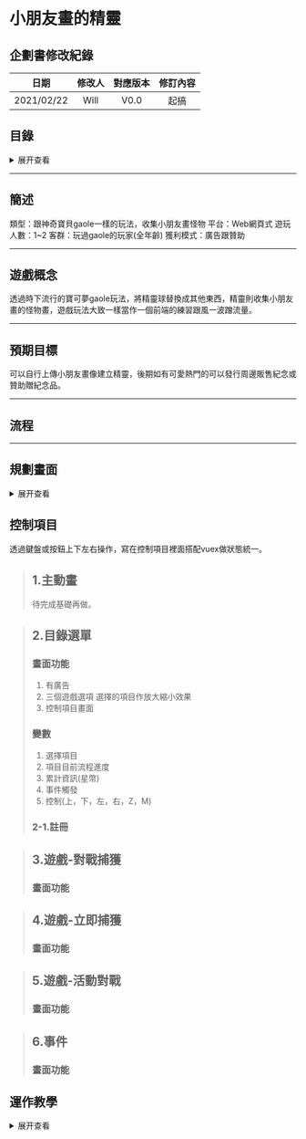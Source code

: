 # 小朋友畫的精靈

## 企劃書修改紀錄
| 日期 | 修改人 | 對應版本 | 修訂內容 |
| :----: | :----: | :----: | :----: |
| 2021/02/22 | Will | V0.0 | 起搞 |

## 目錄
<details>
<summary>展开查看</summary>
<pre><code>

├──[簡述](#簡述)
├──[遊戲概念](#遊戲概念)
├──[預期目標](#預期目標)
├──[流程](#流程)
└──[規劃畫面](#規劃畫面)
</code></pre>
</details>

---

## 簡述
類型：跟神奇寶貝gaole一樣的玩法，收集小朋友畫怪物
平台：Web網頁式
遊玩人數：1~2
客群：玩過gaole的玩家(全年齡)
獲利模式：廣告跟贊助

---

## 遊戲概念
透過時下流行的寶可夢gaole玩法，將精靈球替換成其他東西，精靈則收集小朋友畫的怪物畫，遊戲玩法大致一樣當作一個前端的練習跟風一波蹭流量。

---

## 預期目標
可以自行上傳小朋友畫像建立精靈，後期如有可愛熱門的可以發行周邊販售紀念或贊助贈紀念品。

---

## 流程

---

## 規劃畫面
<details>
<summary>展开查看</summary>
<pre><code>

主要畫面
1. 主動畫
2. 目錄選單
    1. 註冊(`#後期應用需要，上傳紀錄和投票`)
3. 遊戲-對戰捕獲
    1. 三選一
    2. 呼喚
    3. 挑選出戰角色(`#無角色可以無償隨機租借`)
    4. 對戰
    5. 道具捕獲
4. 遊戲-立即捕獲
    1. 九回合捕獲
5. 遊戲-活動對戰
    1. 挑選出戰角色
    2. 對戰
    3. 評分
    4. 獲得
6. 事件
    1. 反擊
    2. 支援
    4. 道具
    5. 交換
</code></pre>
</details>

## 控制項目
透過鍵盤或按鈕上下左右操作，寫在控制項目裡面搭配vuex做狀態統一。

> ## 1.主動畫
> 待完成基礎再做。

> ## 2.目錄選單
> ### 畫面功能
> 1. 有廣告
> 2. 三個遊戲選項
>     選擇的項目作放大縮小效果
> 3. 控制項目畫面
> 
> ### 變數
> 1. 選擇項目
> 2. 項目目前流程進度
> 3. 累計資訊(星幣)
> 4. 事件觸發
> 5. 控制(上，下，左，右，Z，M)
> 
> ### 2-1.註冊

> ## 3.遊戲-對戰捕獲
> ### 畫面功能

> ## 4.遊戲-立即捕獲
> ### 畫面功能

> ## 5.遊戲-活動對戰
> ### 畫面功能

> ## 6.事件
> ### 畫面功能

## 運作教學
<details>
<summary>展开查看</summary>
<pre><code>

## Project setup
```
npm install
```
### Compiles and hot-reloads for development
```
npm run serve
```
### Compiles and minifies for production
```
npm run build
```
</code></pre>
</details>
